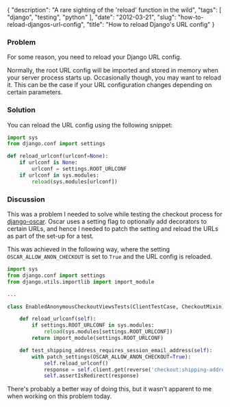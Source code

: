 {
    "description": "A rare sighting of the 'reload' function in the wild",
    "tags": [
        "django",
        "testing",
        "python"
    ],
    "date": "2012-03-21",
    "slug": "how-to-reload-djangos-url-config",
    "title": "How to reload Django's URL config"
}

### Problem

For some reason, you need to reload your Django URL config.

Normally, the root URL config will be imported and stored in memory when
your server process starts up. Occasionally though, you may want to
reload it. This can be the case if your URL configuration changes
depending on certain parameters.

### Solution

You can reload the URL config using the following snippet:

``` python
import sys
from django.conf import settings

def reload_urlconf(urlconf=None):
    if urlconf is None:
        urlconf = settings.ROOT_URLCONF
    if urlconf in sys.modules:
        reload(sys.modules[urlconf])
```

### Discussion

This was a problem I needed to solve while testing the checkout process
for [django-oscar](https://github.com/tangentlabs/django-oscar). Oscar
uses a setting flag to optionally add decorators to certain URLs, and
hence I needed to patch the setting and reload the URLs as part of the
set-up for a test.

This was achieved in the following way, where the setting
`OSCAR_ALLOW_ANON_CHECKOUT` is set to `True` and the URL config is
reloaded.

``` python
import sys
from django.conf import settings
from django.utils.importlib import import_module

...

class EnabledAnonymousCheckoutViewsTests(ClientTestCase, CheckoutMixin):

    def reload_urlconf(self):
        if settings.ROOT_URLCONF in sys.modules:
            reload(sys.modules[settings.ROOT_URLCONF])
        return import_module(settings.ROOT_URLCONF)

    def test_shipping_address_requires_session_email_address(self):
        with patch_settings(OSCAR_ALLOW_ANON_CHECKOUT=True):
            self.reload_urlconf()
            response = self.client.get(reverse('checkout:shipping-address'))
            self.assertIsRedirect(response)
```

There's probably a better way of doing this, but it wasn't apparent to
me when working on this problem today.

